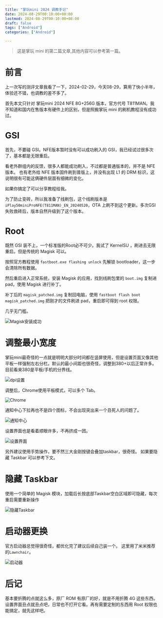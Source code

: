 ```yaml
---
title: "掌玩mini 2024 调教手记"
date: 2024-08-29T00:10:00+08:00
lastmod: 2024-08-29T00:10:00+08:00
draft: false
tags: ["Android"]
categories: ["Android"]

---
```


> 这是掌玩 mini 的第二篇文章,其他内容可以参考第一篇。

# 前言

上一次写的测评文章我看了一下，2024-02-29，今天08-29，算用了快小半年，体验还不错，也调教的差不多了。

首先本文只针对 掌玩mini 2024 NFE 8G+256G 版本，官方代号 T811MAN。我不知道和国内在售版本有硬件上的区别，但是照搬掌玩 mini 的刷机教程没有成功过。

# GSI

首先，不要碰 GSI。NFE版本暂时没有可以成功刷入的 GSI，我已经试过很多次了，基本都是无限重启。

看老外群组内的反馈，很多人都能成功刷入，不过都是普通版本的，并不是 NFE 版本。
也有老外给 NFE 版本固件刷到普版上，并没有出现 L1 的 DRM 标识，这说明很有可能这俩硬件层面有细微的变化。

如果你搞定了可以分享教程给我。

为了防止变砖，所以我准备了线刷包，这个线刷版本是 `iPlay50miniProNFE(T811MAN)_EN_20240520`，OTA 上刷不到这个更新。多次GSI失败救砖后，版本自然升级到了这个版本。

<!--more-->

# Root

既然 GSI 装不上，一个标准版的Root必不可少。我试了 KernelSU ，刷进去无限重启。但是传统的 Magisk 可以。

按照官方教程使用 `fastboot.exe flashing unlock` 先解锁 bootloader，这一步会清除所有数据。

然后重启进入正常系统，安装 Magisk 的应用，找到线刷包里的 `boot.img` 复制进 pad，使用 Magisk 进行补丁。

补丁后的 `magisk_patched.img` 复制回电脑，使用 `fastboot flash boot magisk_patched.img` 把刚才的文件刷进 pad，重启即可得到 root 权限。

几乎无门槛。

![Magisk安装成功](magisk.webp)

# 调整最小宽度

掌玩mini最奇怪的一点就是明明大部分时间都在竖屏使用，但是设置页面又像其他平板一样强制左右分栏。默认的最小间距也很奇怪，调整到380+以后正常许多。目前看来380是平板/手机的分界线。

![dpi设置](minwidth.webp)

调整后，Chrome使用平板模式，可以多个 Tab。

![Chrome](chrometab.webp)

通知中心下拉再也不是四个图标，不会出现突出来一个丑死人的问题了。

![通知中心](dropdown.webp)

设置界面也是看着顺眼许多，不再挤成一团。

![设置界面](setting.webp)

另外建议使用手势操作，要不然三大金刚按键会叠加taskbar，很奇怪。
如果要隐藏 Taskbar 可以参考下文。

# 隐藏 Taskbar

使用一个简单的 Magisk 模块，加载后长按底部Taskbar空白区域即可隐藏，每次重启需要重新操作

![隐藏Taskbar](hidetaskbar.webp)

# 启动器更换

官方启动器总觉得很奇怪，都优化完了建议后续自己装一个。
这里用了米米推荐的`Lawnchair`。

![启动器](homepage.webp)

# 后记

基本要折腾的点就这么多，原厂 ROM 有原厂的好，就是不用折腾 4G 这些东西。设置界面丑点就丑点吧，日常也不打开它看。再有需要定制的东西用 Root 权限也能搞定，就先这样吧。